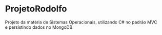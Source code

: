 # ProjetoRodolfo
Projeto da matéria de Sistemas Operacionais, utilizando C# no padrão MVC e persistindo dados no MongoDB.

